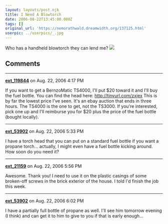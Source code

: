 ```yaml
---
layout: layouts/post.njk
title: I Need A Blowtorch
date: 2006-08-22T13:45:00.000Z
tags: []
original_url: 'https://nemorathwald.dreamwidth.org/137125.html'
userpic: ../userpics/_.jpg
---
```

Who has a handheld blowtorch they can lend me? ![](http://www.travelmaster.com.au/sitebuilder/products/bimages/1/dtm100-blowtorch-flame-web.jpg)

## Comments

---

**[ext_119844](https://www.dreamwidth.org/users/ext_119844)** on Aug. 22, 2006 4:17 PM

If you want to get a BernzoMatic TS4000, I'll put $20 toward it and I'll buy the fuel bottle. You can find the head here: http://tinyurl.com/zxjex This is by far the lowest price I've seen. It's an ebay auction that ends in three hours. The TS4000 is the one to get, not the TS3000. If you're interested, pick one up and I'll reimburse you for $20 plus the price of the fuel bottle (bought locally).

---

**[ext_53902](https://www.dreamwidth.org/users/ext_53902)** on Aug. 22, 2006 5:33 PM

I have a torch head that you can put on a standard fuel bottle if you want a propane torch... actually, I might even have a fuel bottle kicking around. How soon do you need it?

---

**[ext_21159](https://www.dreamwidth.org/users/ext_21159)** on Aug. 22, 2006 5:56 PM

Awesome. Thank you! I need to use it on the plastic casings of some broken-off screws in the brick exterior of the house. I told I'd finish the job this week.

---

**[ext_53902](https://www.dreamwidth.org/users/ext_53902)** on Aug. 22, 2006 6:02 PM

I have a partially full bottle of propane as well. I'll see him tomorrow evening (I think) and can get it to him to give to you if that is early enough...
